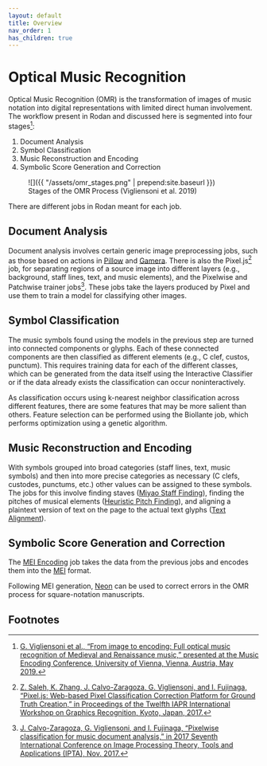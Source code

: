 ```yaml
---
layout: default
title: Overview
nav_order: 1
has_children: true
---
```


# Optical Music Recognition

Optical Music Recognition (OMR) is the transformation of images of music notation into digital representations with limited direct human involvement.
The workflow present in Rodan and discussed here is segmented into four stages[^1]:

1. Document Analysis
2. Symbol Classification
3. Music Reconstruction and Encoding
4. Symbolic Score Generation and Correction

<figure markdown="1">
![]({{ "/assets/omr_stages.png" | prepend:site.baseurl }})
<figcaption>
Stages of the OMR Process (Vigliensoni et al. 2019)
</figcaption>
</figure>

There are different jobs in Rodan meant for each job.

## Document Analysis

Document analysis involves certain generic image preprocessing jobs, such as those based on actions in [Pillow](https://python-pillow.org/) and [Gamera](https://gamera.informatik.hsnr.de/).
There is also the Pixel.js[^2] job, for separating regions of a source image into different layers (e.g., background, staff lines, text, and music elements), and
the Pixelwise and Patchwise trainer jobs[^3]. These jobs take the layers produced by Pixel and use them to train a model for
classifying other images.

## Symbol Classification

The music symbols found using the models in the previous step are turned
into connected components or glyphs. Each of these connected components
are then classified as different elements (e.g., C clef, custos, punctum).
This requires training data for each of the different classes, which can
be generated from the data itself using the Interactive Classifier or
if the data already exists the classification can occur noninteractively.

As classification occurs using k-nearest neighbor classification across
different features, there are some features that may be more salient
than others. Feature selection can be performed using the Biollante job,
which performs optimization using a genetic algorithm.

## Music Reconstruction and Encoding

With symbols grouped into broad categories (staff lines, text, music symbols) and then into more precise categories as necessary (C clefs, custodes, punctums, etc.) other values can be assigned to these symbols.
The jobs for this involve finding staves ([Miyao Staff Finding](https://github.com/DDMAL/gamera_rodan)), finding the pitches of musical elements ([Heuristic Pitch Finding](https://github.com/DDMAL/heuristic-pitch-finding)), and aligning a plaintext version of text on the page to the actual text glyphs ([Text Alignment](https://github.com/DDMAL/text_alignment)).

## Symbolic Score Generation and Correction

The [MEI Encoding](https://github.com/DDMAL/MEI_encoding) job takes the data from the previous jobs and encodes them into the [MEI](https://music-encoding.org) format.

Following MEI generation, [Neon](https://github.com/DDMAL/Neon) can be used to correct errors in the OMR process for square-notation manuscripts.

## Footnotes

[^1]: [G. Vigliensoni et al., “From image to encoding: Full optical music recognition of Medieval and Renaissance music,” presented at the Music Encoding Conference, University of Vienna, Vienna, Austria, May 2019.](https://github.com/music-encoding/music-encoding.github.io/raw/master/_conferences/2019/abstracts_mec2019/vigliensoni19from%20camera%20ready.pdf)
[^2]: [Z. Saleh, K. Zhang, J. Calvo-Zaragoza, G. Vigliensoni, and I. Fujinaga, “Pixel.js: Web-based Pixel Classification Correction Platform for Ground Truth Creation,” in Proceedings of the Twelfth IAPR International Workshop on Graphics Recognition, Kyoto, Japan, 2017.](https://doi.org/10.1109/ICDAR.2017.267)
[^3]: [J. Calvo-Zaragoza, G. Vigliensoni, and I. Fujinaga, “Pixelwise classification for music document analysis,” in 2017 Seventh International Conference on Image Processing Theory, Tools and Applications (IPTA), Nov. 2017.](https://doi.org/10.3390/app8050654)

